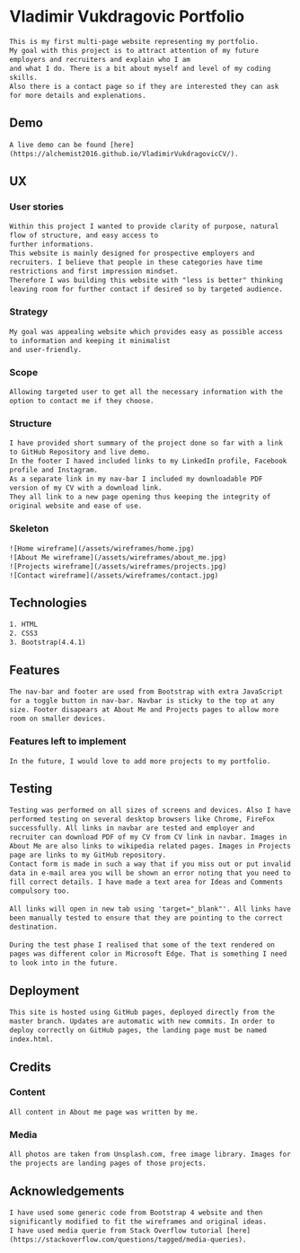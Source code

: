 
# Vladimir Vukdragovic Portfolio  

    This is my first multi-page website representing my portfolio.
    My goal with this project is to attract attention of my future employers and recruiters and explain who I am 
    and what I do. There is a bit about myself and level of my coding skills.
    Also there is a contact page so if they are interested they can ask for more details and explenations.
## Demo  

    A live demo can be found [here](https://alchemist2016.github.io/VladimirVukdragovicCV/).
## UX  

### User stories
    Within this project I wanted to provide clarity of purpose, natural flow of structure, and easy access to 
    further informations.
    This website is mainly designed for prospective employers and recruiters. I believe that people in these categories have time restrictions and first impression mindset. 
    Therefore I was building this website with "less is better" thinking leaving room for further contact if desired so by targeted audience.
### Strategy
    My goal was appealing website which provides easy as possible access to information and keeping it minimalist 
    and user-friendly.
### Scope
    Allowing targeted user to get all the necessary information with the option to contact me if they choose.
### Structure
    I have provided short summary of the project done so far with a link to GitHub Repository and live demo. 
    In the footer I haved included links to my LinkedIn profile, Facebook profile and Instagram.
    As a separate link in my nav-bar I included my downloadable PDF version of my CV with a download link.
    They all link to a new page opening thus keeping the integrity of original website and ease of use.
### Skeleton
    ![Home wireframe](/assets/wireframes/home.jpg)
    ![About Me wireframe](/assets/wireframes/about_me.jpg)
    ![Projects wireframe](/assets/wireframes/projects.jpg)
    ![Contact wireframe](/assets/wireframes/contact.jpg)
## Technologies  

    1. HTML
    2. CSS3
    3. Bootstrap(4.4.1)
## Features  
    The nav-bar and footer are used from Bootstrap with extra JavaScript for a toggle button in nav-bar. Navbar is sticky to the top at any size. Footer disapears at About Me and Projects pages to allow more room on smaller devices.
### Features left to implement
    In the future, I would love to add more projects to my portfolio.
## Testing  
    Testing was performed on all sizes of screens and devices. Also I have performed testing on several desktop browsers like Chrome, FireFox successfully. All links in navbar are tested and employer and recruiter can download PDF of my CV from CV link in navbar. Images in About Me are also links to wikipedia related pages. Images in Projects page are links to my GitHub repository.
    Contact form is made in such a way that if you miss out or put invalid data in e-mail area you will be shown an error noting that you need to fill correct details. I have made a text area for Ideas and Comments compulsory too.
    
    All links will open in new tab using 'target="_blank"'. All links have been manually tested to ensure that they are pointing to the correct destination.
    
    During the test phase I realised that some of the text rendered on pages was different color in Microsoft Edge. That is something I need to look into in the future.
## Deployment  
    This site is hosted using GitHub pages, deployed directly from the master branch. Updates are automatic with new commits. In order to deploy correctly on GitHub pages, the landing page must be named index.html.
## Credits  
### Content
    All content in About me page was written by me.
### Media
    All photos are taken from Unsplash.com, free image library. Images for the projects are landing pages of those projects.
## Acknowledgements  
    I have used some generic code from Bootstrap 4 website and then significantly modified to fit the wireframes and original ideas.
    I have used media querie from Stack Overflow tutorial [here](https://stackoverflow.com/questions/tagged/media-queries).
